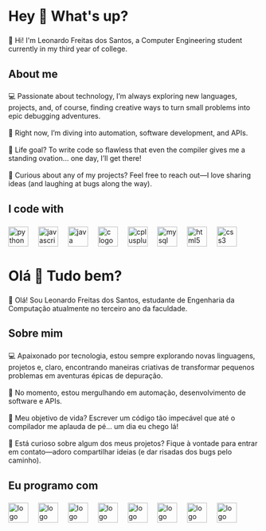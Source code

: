 <h1 align="left">Hey 👋 What's up?</h1>

###

<p align="left">👋 Hi! I'm Leonardo Freitas dos Santos, a Computer Engineering student currently in my third year of college.</p>

###

<h2 align="left">About me</h2>

###

<p align="left">💻 Passionate about technology, I’m always exploring new languages, projects, and, of course, finding creative ways to turn small problems into epic debugging adventures.<br><br>🌱 Right now, I’m diving into automation, software development, and APIs.<br><br>🚀 Life goal? To write code so flawless that even the compiler gives me a standing ovation... one day, I’ll get there!<br><br>💬 Curious about any of my projects? Feel free to reach out—I love sharing ideas (and laughing at bugs along the way).</p>

###

<h2 align="left">I code with</h2>

###

<div align="left">
  <img src="https://cdn.jsdelivr.net/gh/devicons/devicon/icons/python/python-original.svg" height="40" alt="python logo"  />
  <img width="12" />
  <img src="https://cdn.jsdelivr.net/gh/devicons/devicon/icons/javascript/javascript-original.svg" height="40" alt="javascript logo"  />
  <img width="12" />
  <img src="https://cdn.jsdelivr.net/gh/devicons/devicon/icons/java/java-original.svg" height="40" alt="java logo"  />
  <img width="12" />
  <img src="https://cdn.jsdelivr.net/gh/devicons/devicon/icons/c/c-original.svg" height="40" alt="c logo"  />
  <img width="12" />
  <img src="https://cdn.jsdelivr.net/gh/devicons/devicon/icons/cplusplus/cplusplus-original.svg" height="40" alt="cplusplus logo"  />
  <img width="12" />
  <img src="https://cdn.jsdelivr.net/gh/devicons/devicon/icons/mysql/mysql-original.svg" height="40" alt="mysql logo"  />
  <img width="12" />
  <img src="https://cdn.jsdelivr.net/gh/devicons/devicon/icons/html5/html5-original.svg" height="40" alt="html5 logo"  />
  <img width="12" />
  <img src="https://cdn.jsdelivr.net/gh/devicons/devicon/icons/css3/css3-original.svg" height="40" alt="css3 logo"  />
</div>

###

<h1 align="left">Olá 👋 Tudo bem?</h1>

###

<p align="left">👋 Olá! Sou Leonardo Freitas dos Santos, estudante de Engenharia da Computação atualmente no terceiro ano da faculdade.</p>

###

<h2 align="left">Sobre mim</h2>

###

<p align="left">💻 Apaixonado por tecnologia, estou sempre explorando novas linguagens, projetos e, claro, encontrando maneiras criativas de transformar pequenos problemas em aventuras épicas de depuração.<br><br>🌱 No momento, estou mergulhando em automação, desenvolvimento de software e APIs.<br><br>🚀 Meu objetivo de vida? Escrever um código tão impecável que até o compilador me aplauda de pé... um dia eu chego lá!<br><br>💬 Está curioso sobre algum dos meus projetos? Fique à vontade para entrar em contato—adoro compartilhar ideias (e dar risadas dos bugs pelo caminho).</p>

###

<h2 align="left">Eu programo com</h2>

###

<div align="left">
  <img src="https://cdn.jsdelivr.net/gh/devicons/devicon/icons/python/python-original.svg" height="40" alt="logo do Python"  />
  <img width="12" />
  <img src="https://cdn.jsdelivr.net/gh/devicons/devicon/icons/javascript/javascript-original.svg" height="40" alt="logo do JavaScript"  />
  <img width="12" />
  <img src="https://cdn.jsdelivr.net/gh/devicons/devicon/icons/java/java-original.svg" height="40" alt="logo do Java"  />
  <img width="12" />
  <img src="https://cdn.jsdelivr.net/gh/devicons/devicon/icons/c/c-original.svg" height="40" alt="logo do C"  />
  <img width="12" />
  <img src="https://cdn.jsdelivr.net/gh/devicons/devicon/icons/cplusplus/cplusplus-original.svg" height="40" alt="logo do C++"  />
  <img width="12" />
  <img src="https://cdn.jsdelivr.net/gh/devicons/devicon/icons/mysql/mysql-original.svg" height="40" alt="logo do MySQL"  />
  <img width="12" />
  <img src="https://cdn.jsdelivr.net/gh/devicons/devicon/icons/html5/html5-original.svg" height="40" alt="logo do HTML5"  />
  <img width="12" />
  <img src="https://cdn.jsdelivr.net/gh/devicons/devicon/icons/css3/css3-original.svg" height="40" alt="logo do CSS3"  />
</div>

